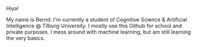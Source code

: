 Hiya!

My name is Bernd. I'm currently a student of Cognitive Science & Artificial Intelligence @ Tilburg University. I mostly use this Github for school and private purposes. I mess around with machine learning, but am still learning the very basics.


